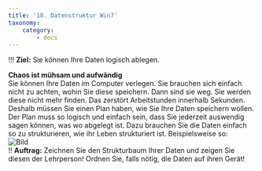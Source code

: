 ```yaml
---
title: '10. Datenstruktur Win7'
taxonomy:
    category:
        - docs
---
```


!!! **Ziel:** Sie können Ihre Daten logisch ablegen.

**Chaos ist mühsam und aufwändig**<br>
Sie können Ihre Daten im Computer verlegen. Sie brauchen sich einfach nicht zu achten, wohin Sie diese speichern. Dann sind sie weg. Sie werden diese nicht mehr finden. Das zerstört Arbeitstunden innerhalb Sekunden. Deshalb müssen Sie einen Plan haben, wie Sie Ihre Daten speichern wollen. Der Plan muss so logisch und einfach sein, dass Sie jederzeit auswendig sagen können, was wo abgelegt ist. Dazu brauchen Sie die Daten einfach so zu strukturieren, wie ihr Leben strukturiert ist.  Beispielsweise so:<br>
![Bild](http://tacamo.ch/byod/resources/struktur.jpg)<br>
!! **Auftrag:** Zeichnen Sie den Strukturbaum Ihrer Daten und zeigen Sie diesen der Lehrperson! Ordnen Sie, falls nötig, die Daten auf ihren Gerät!<br>





